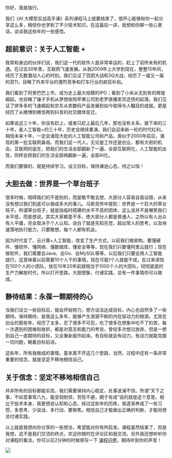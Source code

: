 你好，我是独行。

我们《AI 大模型实战高手课》系列课程马上就要结束了，很开心能够和你一起分享这么多，相信你也学到了不少技术知识。在这最后一讲，我想和你聊一些心里话，谈谈我这些年的一些感悟。

## 超前意识：关于人工智能 +

我常和身边的伙伴们说，我们这一代的软件人是非常幸运的，赶上了前所未有的机遇。在过去30年里，互联网飞速发展。从我2009年上大学到现在，整整15年间，经历了无数激动人心的时刻。我们见证了百团大战和3Q大战，经历了一届又一届的双11，目睹了外卖平台的激烈竞争和打车行业的疯狂补贴。

我们看到了阿里巴巴上市，成为史上最大规模的IPO；看到了小米从无到有的辉煌崛起，也目睹了锤子手机从梦想收购苹果公司到老罗直播卖货还债的起落。我们见证了拼多多的飞速崛起和京东从卖数码产品发展到如今取得令人瞩目的成就。更是经历了从微博到微信再到抖音的社交媒体变迁。

如果说这三十年，你没有赶上，或者只赶上最后几年，那也没有关系，接下来的三十年，是人工智能+的三十年，历史会继续重演，我们会迎来新一轮的时代红利。相信未来十年，一定会涌现大批的人工智能公司和产品，类似于2000年前后，涌现的第一批互联网鼻祖。而我们这一代人，无论是工作还是创业，都有大把的机会。互联网的诞生，把我们的生活全部翻新了一遍，全部互联网化，人工智能的出现，同样会把我们的生活全部再翻新一遍，全部AI化。

而我们要做的，就是持续学习。设立目标，保持谦逊心态，持之以恒！

## 大胆去做：世界是一个草台班子

很多时候，阻碍我们的不是别的，而是敢不敢去想，大部分人容易自我设限，从来没有想过我们到底可以做成多大的事儿。马斯克传中提到：世界是一个巨大的草台班子。所谓草台班子，就是指临时搭建的水平不高的团体，这么说并不是嘲笑我们水平低，而是想说，其实大家都差不多，绝大部分人都是普通人，之所以有人出众有人平庸，完全取决于个人认知，说白了就是先知先觉，超出常人的思考，以及快速落地执行能力，只要敢想，每个人都有机会。

因为时代变了，云计算+人工智能，改变了生产方式，以前我们做架构，要懂硬件、懂软件、懂网络、懂数据库、懂安全等等，现在我们只要懂阿里云就行；现在做软件，我们需要会Java、会Go、会MySQL等等，以后我们只要会用人工智能就行，这意味着以前需要10个人干的事情，现在可能1个人就能干成，反过来讲现在100个人的小团队，放在10年20年前就相当于1000个人的大团队，彻彻底底的生产力解放时代，所以打开思路，大胆想象，付诸实践，总有一件事情你可以做成。

## 静待结果：永葆一颗期待的心

当我们设立一些目标后，就会开始努力，想方设法达成目标，内心也自然多了一些期待。保持期待，是我这么多年，能够产生源源不断的内在驱动力的根源。尤其在创业的那些年，经历了太多，忍了很多不可忍，吃了很多在想象中吃不了的苦，每一次遇到的困难和挫折，都是对意志和能力的考验，曾经多次想过放弃，但是一想到自己一直期待的目标，又会重新振作起来。有目标就会有动力，有动力就能克服一切问题，朝着目标前进。

这些年，所有我做成的事情，基本离不开这几个思路，当然，过程中还有一条非常重要的信念，就是坚定不移地相信自己。

## 关于信念：坚定不移地相信自己

并非所有的目标都能实现，我们需要保持内心稳定，处事波澜不惊。所谓“天下之事，不如意事常八九，能坚韧耐烦，劳怨不避，期于有成”说的就是这个意思。相比于技术本身，我更想说认知和心态，经过这些年的历练，我逐渐养成了一些习惯，多思考、少说话、多行动、要聚焦。相信自己才能做出正确的判断，才能将想法付诸实践。

以上就是我想向你分享的一些想法，希望能对你有所启发。课程虽然结束了，但是我想，这不是我们交流的终点，欢迎你随时在评论区和我交流。另外我还想听听你对课程的看法，你可以花2分钟的时候填写一下 [课程问卷](https://jinshuju.net/f/juIoXn)，期待听到你的声音！

[![](https://static001.geekbang.org/resource/image/51/f9/519d227ca72d23c2850c24a6e3e3def9.jpg?wh=1142x801)](https://jinshuju.net/f/juIoXn)